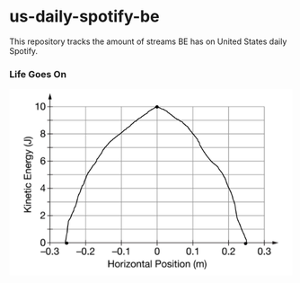 # us-daily-spotify-be
This repository tracks the amount of streams BE has on United States daily Spotify.
### Life Goes On
![Streams of Life Goes On on the US Daily Spotify chart](lifegoeson.PNG)
